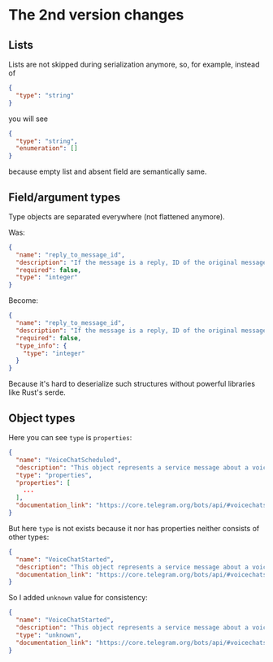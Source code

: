 # The 2nd version changes

## Lists

Lists are not skipped during serialization anymore, so, for example, instead of

```json
{
  "type": "string"
}
```

you will see

```json
{
  "type": "string",
  "enumeration": []
}
```

because empty list and absent field are semantically same.

## Field/argument types

Type objects are separated everywhere (not flattened anymore).

Was:

```json
{
  "name": "reply_to_message_id",
  "description": "If the message is a reply, ID of the original message",
  "required": false,
  "type": "integer"
}
```

Become:

```json
{
  "name": "reply_to_message_id",
  "description": "If the message is a reply, ID of the original message",
  "required": false,
  "type_info": {
    "type": "integer"
  }
}
```

Because it's hard to deserialize such structures without powerful libraries like Rust's serde.

## Object types

Here you can see `type` is `properties`:

```json
{
  "name": "VoiceChatScheduled",
  "description": "This object represents a service message about a voice chat scheduled in the chat.",
  "type": "properties",
  "properties": [
    ...
  ],
  "documentation_link": "https://core.telegram.org/bots/api/#voicechatscheduled"
}
```

But here `type` is not exists because it nor has properties neither consists of other types:

```json
{
  "name": "VoiceChatStarted",
  "description": "This object represents a service message about a voice chat started in the chat. Currently holds no information.",
  "documentation_link": "https://core.telegram.org/bots/api/#voicechatstarted"
}
```

So I added `unknown` value for consistency:

```json
{
  "name": "VoiceChatStarted",
  "description": "This object represents a service message about a voice chat started in the chat. Currently holds no information.",
  "type": "unknown",
  "documentation_link": "https://core.telegram.org/bots/api/#voicechatstarted"
}
```

